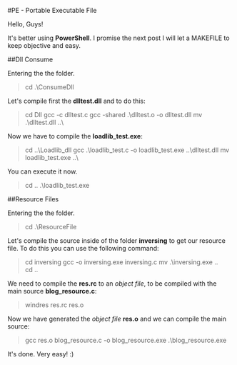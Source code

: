 #PE - Portable Executable File

Hello, Guys!

It's better using **PowerShell**. I promise the next post I will let a MAKEFILE to keep objective and easy.

##Dll Consume

Entering the the folder.
> cd .\ConsumeDll

Let's compile first the **dlltest.dll** and to do this:
> cd Dll
> gcc -c dlltest.c
> gcc -shared .\dlltest.o -o dlltest.dll
> mv .\dlltest.dll ..\

Now we have to compile the **loadlib_test.exe**:
> cd ..\Loadlib_dll
> gcc .\loadlib_test.c -o loadlib_test.exe ..\dlltest.dll
> mv loadlib_test.exe ..\

You can execute it now.
> cd ..
> .\loadlib_test.exe

##Resource Files

Entering the the folder.
> cd .\ResourceFile

Let's compile the source inside of the folder **inversing** to get our resource file. To do this you can use the following command:
> cd inversing
> gcc -o inversing.exe inversing.c
> mv .\inversing.exe ..\
> cd ..

We need to compile the **res.rc** to an *object file*, to be compiled with the main source **blog_resource.c**:
> windres res.rc res.o

Now we have generated the *object file* **res.o** and we can compile the main source:
> gcc res.o blog_resource.c -o blog_resource.exe
> .\blog_resource.exe

It's done. Very easy! :)